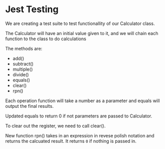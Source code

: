 # Jest Testing

We are creating a test suite to test functionallity of our Calculator class.

The Calculator will have an initial value given to it, and we will chain each function to the class to do calculations

The methods are:
- add()
- subtract()
- multiple()
- divide()
- equals()
- clear()
- rpn()
	
Each operation function will take a number as a parameter and equals will output the final results.

Updated equals to return 0 if not parameters are passed to Calculator.

To clear out the register, we need to call clear().

New function rpn() takes in an expression in revese polish notation and returns the calcuated result.
It returns `0` if nothing is passed in.

